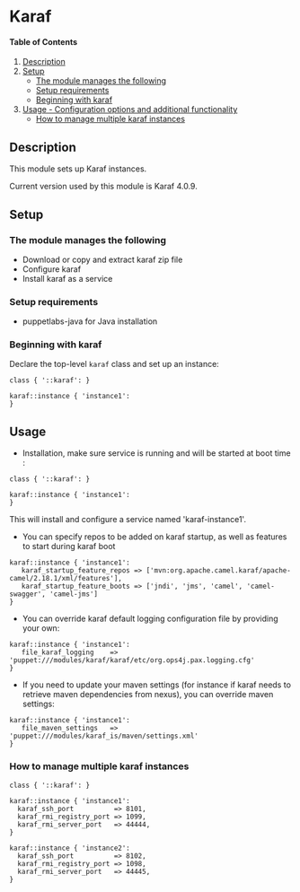 # Karaf

#### Table of Contents

1. [Description](#description)
2. [Setup](#setup)
    * [The module manages the following](#the-module-manages-the-following)
    * [Setup requirements](#setup-requirements)
    * [Beginning with karaf](#beginning-with-karaf)
3. [Usage - Configuration options and additional functionality](#usage)
    * [How to manage multiple karaf instances](#multiple-instances)

## Description

This module sets up Karaf instances.

Current version used by this module is Karaf 4.0.9.

## Setup

### The module manages the following

* Download or copy and extract karaf zip file
* Configure karaf
* Install karaf as a service

### Setup requirements

* puppetlabs-java for Java installation


### Beginning with karaf

Declare the top-level `karaf` class and set up an instance:

```puppet
class { '::karaf': }

karaf::instance { 'instance1':
}
```

## Usage

* Installation, make sure service is running and will be started at boot time :

```puppet
class { '::karaf': }

karaf::instance { 'instance1':
}
```

This will install and configure a service named 'karaf-instance1'.

* You can specify repos to be added on karaf startup, as well as features to start during karaf boot

```puppet
karaf::instance { 'instance1':
   karaf_startup_feature_repos => ['mvn:org.apache.camel.karaf/apache-camel/2.18.1/xml/features'],
   karaf_startup_feature_boots => ['jndi', 'jms', 'camel', 'camel-swagger', 'camel-jms']
}
```

* You can override karaf default logging configuration file by providing your own:

```puppet
karaf::instance { 'instance1':
   file_karaf_logging    => 'puppet:///modules/karaf/karaf/etc/org.ops4j.pax.logging.cfg'
}
```

* If you need to update your maven settings (for instance if karaf needs to retrieve maven dependencies from nexus), you can override maven settings:
      
```puppet
karaf::instance { 'instance1':
   file_maven_settings   => 'puppet:///modules/karaf_is/maven/settings.xml'
}
```

### How to manage multiple karaf instances

```
class { '::karaf': }

karaf::instance { 'instance1':
  karaf_ssh_port          => 8101,
  karaf_rmi_registry_port => 1099,
  karaf_rmi_server_port   => 44444,
}

karaf::instance { 'instance2':
  karaf_ssh_port          => 8102,
  karaf_rmi_registry_port => 1098,
  karaf_rmi_server_port   => 44445,
}
```
